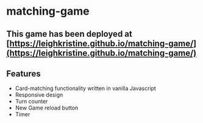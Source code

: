 # matching-game

## This game has been deployed at [https://leighkristine.github.io/matching-game/](https://leighkristine.github.io/matching-game/)


## Features
- Card-matching functionality written in vanilla Javascript
- Responsive design
- Turn counter
- New Game reload button
- Timer


